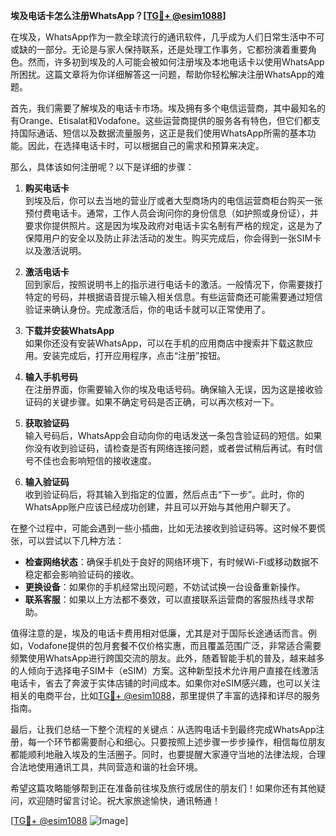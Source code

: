 **埃及电话卡怎么注册WhatsApp？[[TG💪+ @esim1088](https://t.me/s/esim1088)]**

在埃及，WhatsApp作为一款全球流行的通讯软件，几乎成为人们日常生活中不可或缺的一部分。无论是与家人保持联系，还是处理工作事务，它都扮演着重要角色。然而，许多初到埃及的人可能会被如何注册埃及本地电话卡以使用WhatsApp所困扰。这篇文章将为你详细解答这一问题，帮助你轻松解决注册WhatsApp的难题。

首先，我们需要了解埃及的电话卡市场。埃及拥有多个电信运营商，其中最知名的有Orange、Etisalat和Vodafone。这些运营商提供的服务各有特色，但它们都支持国际通话、短信以及数据流量服务，这正是我们使用WhatsApp所需的基本功能。因此，在选择电话卡时，可以根据自己的需求和预算来决定。

那么，具体该如何注册呢？以下是详细的步骤：

1. **购买电话卡**  
   到埃及后，你可以去当地的营业厅或者大型商场内的电信运营商柜台购买一张预付费电话卡。通常，工作人员会询问你的身份信息（如护照或身份证），并要求你提供照片。这是因为埃及政府对电话卡实名制有严格的规定，这是为了保障用户的安全以及防止非法活动的发生。购买完成后，你会得到一张SIM卡以及激活说明。

2. **激活电话卡**  
   回到家后，按照说明书上的指示进行电话卡的激活。一般情况下，你需要拨打特定的号码，并根据语音提示输入相关信息。有些运营商还可能需要通过短信验证来确认身份。完成激活后，你的电话卡就可以正常使用了。

3. **下载并安装WhatsApp**  
   如果你还没有安装WhatsApp，可以在手机的应用商店中搜索并下载这款应用。安装完成后，打开应用程序，点击“注册”按钮。

4. **输入手机号码**  
   在注册界面，你需要输入你的埃及电话号码。确保输入无误，因为这是接收验证码的关键步骤。如果不确定号码是否正确，可以再次核对一下。

5. **获取验证码**  
   输入号码后，WhatsApp会自动向你的电话发送一条包含验证码的短信。如果你没有收到验证码，请检查是否有网络连接问题，或者尝试稍后再试。有时信号不佳也会影响短信的接收速度。

6. **输入验证码**  
   收到验证码后，将其输入到指定的位置，然后点击“下一步”。此时，你的WhatsApp账户应该已经成功创建，并且可以开始与其他用户聊天了。

在整个过程中，可能会遇到一些小插曲，比如无法接收到验证码等。这时候不要慌张，可以尝试以下几种方法：

- **检查网络状态**：确保手机处于良好的网络环境下，有时候Wi-Fi或移动数据不稳定都会影响验证码的接收。
- **更换设备**：如果你的手机经常出现问题，不妨试试换一台设备重新操作。
- **联系客服**：如果以上方法都不奏效，可以直接联系运营商的客服热线寻求帮助。

值得注意的是，埃及的电话卡费用相对低廉，尤其是对于国际长途通话而言。例如，Vodafone提供的包月套餐不仅价格实惠，而且覆盖范围广泛，非常适合需要频繁使用WhatsApp进行跨国交流的朋友。此外，随着智能手机的普及，越来越多的人倾向于选择电子SIM卡（eSIM）方案。这种新型技术允许用户直接在线激活电话卡，省去了奔波于实体店铺的时间成本。如果你对eSIM感兴趣，也可以关注相关的电商平台，比如[TG💪+ @esim1088](https://t.me/s/esim1088)，那里提供了丰富的选择和详尽的服务指南。

最后，让我们总结一下整个流程的关键点：从选购电话卡到最终完成WhatsApp注册，每一个环节都需要耐心和细心。只要按照上述步骤一步步操作，相信每位朋友都能顺利地融入埃及的生活圈子。同时，也要提醒大家遵守当地的法律法规，合理合法地使用通讯工具，共同营造和谐的社会环境。

希望这篇攻略能够帮到正在准备前往埃及旅行或居住的朋友们！如果你还有其他疑问，欢迎随时留言讨论。祝大家旅途愉快，通讯畅通！

[[TG💪+ @esim1088](https://t.me/s/esim1088) ![Image](https://i.postimg.cc/4NQfJmqS/Snipaste-2025-05-13-00-14-12.png)]